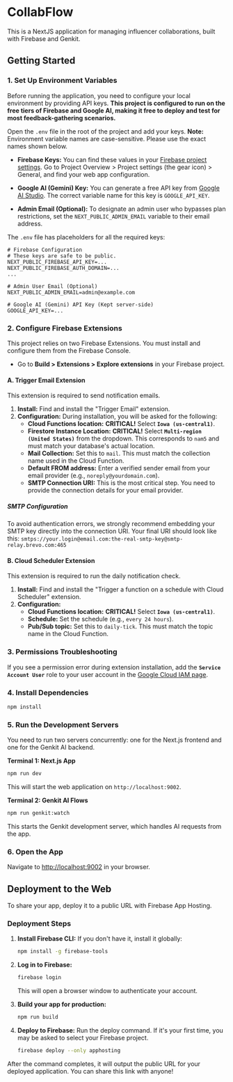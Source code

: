 
# CollabFlow

This is a NextJS application for managing influencer collaborations, built with Firebase and Genkit.

## Getting Started

### 1. Set Up Environment Variables

Before running the application, you need to configure your local environment by providing API keys. **This project is configured to run on the free tiers of Firebase and Google AI, making it free to deploy and test for most feedback-gathering scenarios.**

Open the `.env` file in the root of the project and add your keys. **Note:** Environment variable names are case-sensitive. Please use the exact names shown below.

*   **Firebase Keys:** You can find these values in your [Firebase project settings](https://console.firebase.google.com/). Go to Project Overview > Project settings (the gear icon) > General, and find your web app configuration.

*   **Google AI (Gemini) Key:** You can generate a free API key from [Google AI Studio](https://aistudio.google.com/app/apikey). The correct variable name for this key is `GOOGLE_API_KEY`.

*   **Admin Email (Optional):** To designate an admin user who bypasses plan restrictions, set the `NEXT_PUBLIC_ADMIN_EMAIL` variable to their email address.

The `.env` file has placeholders for all the required keys:
```
# Firebase Configuration
# These keys are safe to be public.
NEXT_PUBLIC_FIREBASE_API_KEY=...
NEXT_PUBLIC_FIREBASE_AUTH_DOMAIN=...
...

# Admin User Email (Optional)
NEXT_PUBLIC_ADMIN_EMAIL=admin@example.com

# Google AI (Gemini) API Key (Kept server-side)
GOOGLE_API_KEY=...
```

### 2. Configure Firebase Extensions

This project relies on two Firebase Extensions. You must install and configure them from the Firebase Console.

*   Go to **Build > Extensions > Explore extensions** in your Firebase project.

#### A. Trigger Email Extension

This extension is required to send notification emails.

1.  **Install:** Find and install the "Trigger Email" extension.
2.  **Configuration:** During installation, you will be asked for the following:
    *   **Cloud Functions location:** **CRITICAL!** Select **`Iowa (us-central1)`**.
    *   **Firestore Instance Location:** **CRITICAL!** Select **`Multi-region (United States)`** from the dropdown. This corresponds to `nam5` and must match your database's actual location.
    *   **Mail Collection:** Set this to `mail`. This must match the collection name used in the Cloud Function.
    *   **Default FROM address:** Enter a verified sender email from your email provider (e.g., `noreply@yourdomain.com`).
    *   **SMTP Connection URI:** This is the most critical step. You need to provide the connection details for your email provider.

##### SMTP Configuration

To avoid authentication errors, we strongly recommend embedding your SMTP key directly into the connection URI.
Your final URI should look like this: `smtps://your.login@email.com:the-real-smtp-key@smtp-relay.brevo.com:465`

#### B. Cloud Scheduler Extension

This extension is required to run the daily notification check.

1.  **Install:** Find and install the "Trigger a function on a schedule with Cloud Scheduler" extension.
2.  **Configuration:**
    *   **Cloud Functions location:** **CRITICAL!** Select **`Iowa (us-central1)`**.
    *   **Schedule:** Set the schedule (e.g., `every 24 hours`).
    *   **Pub/Sub topic:** Set this to `daily-tick`. This must match the topic name in the Cloud Function.

### 3. Permissions Troubleshooting

If you see a permission error during extension installation, add the **`Service Account User`** role to your user account in the [Google Cloud IAM page](https://console.cloud.google.com/iam-admin/iam).

### 4. Install Dependencies
```bash
npm install
```

### 5. Run the Development Servers
You need to run two servers concurrently: one for the Next.js frontend and one for the Genkit AI backend.

**Terminal 1: Next.js App**
```bash
npm run dev
```
This will start the web application on `http://localhost:9002`.

**Terminal 2: Genkit AI Flows**
```bash
npm run genkit:watch
```
This starts the Genkit development server, which handles AI requests from the app.

### 6. Open the App
Navigate to [http://localhost:9002](http://localhost:9002) in your browser.

## Deployment to the Web

To share your app, deploy it to a public URL with Firebase App Hosting.

### Deployment Steps

1.  **Install Firebase CLI:** If you don't have it, install it globally:
    ```bash
    npm install -g firebase-tools
    ```

2.  **Log in to Firebase:**
    ```bash
    firebase login
    ```
    This will open a browser window to authenticate your account.

3.  **Build your app for production:**
    ```bash
    npm run build
    ```

4.  **Deploy to Firebase:**
    Run the deploy command. If it's your first time, you may be asked to select your Firebase project.
    ```bash
    firebase deploy --only apphosting
    ```

After the command completes, it will output the public URL for your deployed application. You can share this link with anyone!
